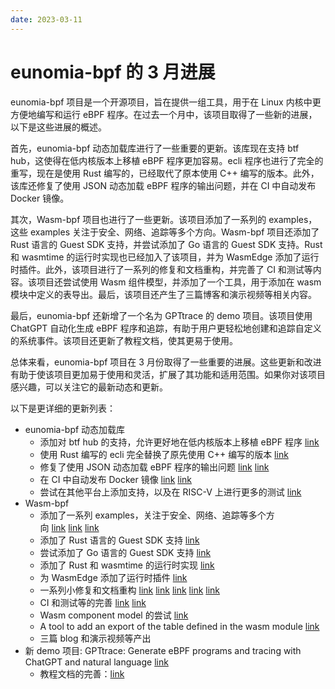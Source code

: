 ```yaml
---
date: 2023-03-11
---
```


# eunomia-bpf 的 3 月进展

eunomia-bpf 项目是一个开源项目，旨在提供一组工具，用于在 Linux 内核中更方便地编写和运行 eBPF 程序。在过去一个月中，该项目取得了一些新的进展，以下是这些进展的概述。

首先，eunomia-bpf 动态加载库进行了一些重要的更新。该库现在支持 btf hub，这使得在低内核版本上移植 eBPF 程序更加容易。ecli 程序也进行了完全的重写，现在是使用 Rust 编写的，已经取代了原本使用 C++ 编写的版本。此外，该库还修复了使用 JSON 动态加载 eBPF 程序的输出问题，并在 CI 中自动发布 Docker 镜像。
<!-- more -->

其次，Wasm-bpf 项目也进行了一些更新。该项目添加了一系列的 examples，这些 examples 关注于安全、网络、追踪等多个方向。Wasm-bpf 项目还添加了 Rust 语言的 Guest SDK 支持，并尝试添加了 Go 语言的 Guest SDK 支持。Rust 和 wasmtime 的运行时实现也已经加入了该项目，并为 WasmEdge 添加了运行时插件。此外，该项目进行了一系列的修复和文档重构，并完善了 CI 和测试等内容。该项目还尝试使用 Wasm 组件模型，并添加了一个工具，用于添加在 wasm 模块中定义的表导出。最后，该项目还产生了三篇博客和演示视频等相关内容。

最后，eunomia-bpf 还新增了一个名为 GPTtrace 的 demo 项目。该项目使用 ChatGPT 自动化生成 eBPF 程序和追踪，有助于用户更轻松地创建和追踪自定义的系统事件。该项目还更新了教程文档，使其更易于使用。

总体来看，eunomia-bpf 项目在 3 月份取得了一些重要的进展。这些更新和改进有助于使该项目更加易于使用和灵活，扩展了其功能和适用范围。如果你对该项目感兴趣，可以关注它的最新动态和更新。

以下是更详细的更新列表：

- eunomia-bpf 动态加载库
    - 添加对 btf hub 的支持，允许更好地在低内核版本上移植 eBPF 程序 [link](https://github.com/eunomia-bpf/eunomia-bpf/pull/150)
    - 使用 Rust 编写的 ecli 完全替换了原先使用 C++ 编写的版本 [link](https://github.com/eunomia-bpf/eunomia-bpf/pull/139)
    - 修复了使用 JSON 动态加载 eBPF 程序的输出问题 [link](https://github.com/eunomia-bpf/eunomia-bpf/pull/149) [link](https://github.com/eunomia-bpf/eunomia-bpf/pull/136)
    - 在 CI 中自动发布 Docker 镜像 [link](https://github.com/eunomia-bpf/eunomia-bpf/pull/129) [link](https://github.com/eunomia-bpf/eunomia-bpf/pull/135)
    - 尝试在其他平台上添加支持，以及在 RISC-V 上进行更多的测试 [link](https://github.com/eunomia-bpf/eunomia-bpf/discussions/147)
- Wasm-bpf
    - 添加了一系列 examples，关注于安全、网络、追踪等多个方向 [link](https://github.com/eunomia-bpf/wasm-bpf/pull/11) [link](https://github.com/eunomia-bpf/wasm-bpf/pull/4) [link](https://github.com/eunomia-bpf/wasm-bpf/pull/26)
    - 添加了 Rust 语言的 Guest SDK 支持 [link](https://github.com/eunomia-bpf/wasm-bpf/pull/9)
    - 尝试添加了 Go 语言的 Guest SDK 支持 [link](https://github.com/eunomia-bpf/wasm-bpf/pull/37)
    - 添加了 Rust 和 wasmtime 的运行时实现 [link](https://github.com/eunomia-bpf/wasm-bpf/pull/33)
    - 为 WasmEdge 添加了运行时插件 [link](https://github.com/WasmEdge/WasmEdge/pull/2314)
    - 一系列小修复和文档重构 [link](https://github.com/eunomia-bpf/wasm-bpf/pull/51) [link](https://github.com/eunomia-bpf/wasm-bpf/pull/39) [link](https://github.com/eunomia-bpf/wasm-bpf/pull/40) [link](https://github.com/eunomia-bpf/wasm-bpf/pull/51) [link](https://github.com/eunomia-bpf/wasm-bpf/pull/17)
    - CI 和测试等的完善 [link](https://github.com/eunomia-bpf/wasm-bpf/pull/44) [link](https://github.com/eunomia-bpf/wasm-bpf/pull/33)
    - Wasm component model 的尝试 [link](https://github.com/eunomia-bpf/c-rust-component-test)
    - A tool to add an export of the table defined in the wasm module [link](https://github.com/eunomia-bpf/add-table-export)
    - 三篇 blog 和演示视频等产出
- 新 demo 项目: GPTtrace: Generate eBPF programs and tracing with ChatGPT and natural language [link](https://github.com/eunomia-bpf/GPTtrace)
    - 教程文档的完善：[link](https://github.com/eunomia-bpf/bpf-developer-tutorial)
